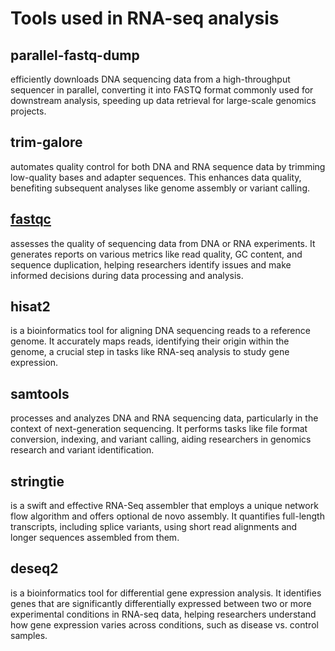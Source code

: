 # Tools used in RNA-seq analysis

## parallel-fastq-dump 
efficiently downloads DNA sequencing data from a high-throughput sequencer in parallel, converting it into FASTQ format commonly used for downstream analysis, speeding up data retrieval for large-scale genomics projects.

##  trim-galore
automates quality control for both DNA and RNA sequence data by trimming low-quality bases and adapter sequences. This enhances data quality, benefiting subsequent analyses like genome assembly or variant calling.

## [fastqc](https://github.com/utsumidaisuke/invmed/tree/main/1_basic_rnaseq#:~:text=Quality%20chceck-,fastqc,-mkdir%20qc%0Afastqc)
assesses the quality of sequencing data from DNA or RNA experiments. It generates reports on various metrics like read quality, GC content, and sequence duplication, helping researchers identify issues and make informed decisions during data processing and analysis.

## hisat2 
is a bioinformatics tool for aligning DNA sequencing reads to a reference genome. It accurately maps reads, identifying their origin within the genome, a crucial step in tasks like RNA-seq analysis to study gene expression.

## samtools
processes and analyzes DNA and RNA sequencing data, particularly in the context of next-generation sequencing. It performs tasks like file format conversion, indexing, and variant calling, aiding researchers in genomics research and variant identification.

## stringtie
is a swift and effective RNA-Seq assembler that employs a unique network flow algorithm and offers optional de novo assembly. It quantifies full-length transcripts, including splice variants, using short read alignments and longer sequences assembled from them.

## deseq2
is a bioinformatics tool for differential gene expression analysis. It identifies genes that are significantly differentially expressed between two or more experimental conditions in RNA-seq data, helping researchers understand how gene expression varies across conditions, such as disease vs. control samples.
